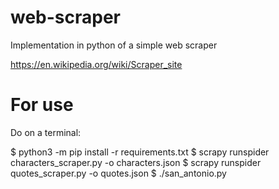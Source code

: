 # web-scraper
Implementation in python of a simple web scraper 

https://en.wikipedia.org/wiki/Scraper_site

# For use

Do on a terminal:

$ python3 -m pip install -r requirements.txt
$ scrapy runspider characters_scraper.py -o characters.json
$ scrapy runspider quotes_scraper.py -o quotes.json
$ ./san_antonio.py
